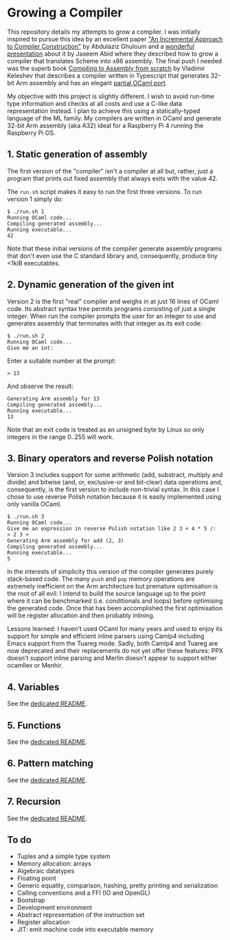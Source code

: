# Growing a Compiler

This repository details my attempts to grow a compiler. I was initially inspired to pursue this idea by an excellent paper ["An Incremental Approach to Compiler Construction"](http://scheme2006.cs.uchicago.edu/11-ghuloum.pdf) by Abdulaziz Ghuloum and a [wonderful presentation](https://www.youtube.com/watch?v=WBWRkUuyuE0) about it by Jaseem Abid where they described how to grow a compiler that translates Scheme into x86 assembly. The final push I needed was the superb book [Compiling to Assembly from scratch](https://keleshev.com/compiling-to-assembly-from-scratch/) by Vladimir Keleshev that describes a compiler written in Typescript that generates 32-bit Arm assembly and has an elegant [partial OCaml port](https://github.com/keleshev/compiling-to-assembly-from-scratch/tree/main/contrib/ocaml).

My objective with this project is slightly different. I wish to avoid run-time type information and checks at all costs and use a C-like data representation instead. I plan to achieve this using a statically-typed language of the ML family. My compilers are written in OCaml and generate 32-bit Arm assembly (aka A32) ideal for a Raspberry Pi 4 running the Raspberry Pi OS.


## 1. Static generation of assembly

The first version of the "compiler" isn't a compiler at all but, rather, just a program that prints out fixed assembly that always exits with the value 42.

The `run.sh` script makes it easy to run the first three versions. To run version 1 simply do:

    $ ./run.sh 1
    Running OCaml code...
    Compiling generated assembly...
    Running executable...
    42

Note that these initial versions of the compiler generate assembly programs that don't even use the C standard library and, consequently, produce tiny <1kiB executables.


## 2. Dynamic generation of the given int

Version 2 is the first "real" compiler and weighs in at just 16 lines of OCaml code. Its abstract syntax tree permits programs consisting of just a single integer. When run the compiler prompts the user for an integer to use and generates assembly that terminates with that integer as its exit code:

    $ ./run.sh 2
    Running OCaml code...
    Give me an int:

Enter a suitable number at the prompt:

    > 13

And observe the result:

    Generating Arm assembly for 13
    Compiling generated assembly...
    Running executable...
    13

Note that an exit code is treated as an unsigned byte by Linux so only integers in the range 0..255 will work.


## 3. Binary operators and reverse Polish notation

Version 3 includes support for some arithmetic (add, substract, multiply and divide) and bitwise (and, or, exclusive-or and bit-clear) data operations and, consequently, is the first version to include non-trivial syntax. In this case I chose to use reverse Polish notation because it is easily implemented using only vanilla OCaml.

    $ ./run.sh 3
    Running OCaml code...
    Give me an expression in reverse Polish notation like 2 3 + 4 * 5 /:
    > 2 3 +
    Generating Arm assembly for add (2, 3)
    Compiling generated assembly...
    Running executable...
    5

In the interests of simplicity this version of the compiler generates purely stack-based code. The many `push` and `pop` memory operations are extremely inefficient on the Arm architecture but premature optimisation is the root of all evil: I intend to build the source language up to the point where it can be benchmarked (i.e. conditionals and loops) before optimising the generated code. Once that has been accomplished the first optimisation will be register allocation and then probably inlining.

Lessons learned: I haven't used OCaml for many years and used to enjoy its support for simple and efficient inline parsers using Camlp4 including Emacs support from the Tuareg mode. Sadly, both Camlp4 and Tuareg are now deprecated and their replacements do not yet offer these features: PPX doesn't support inline parsing and Merlin doesn't appear to support either ocamllex or Menhir.


## 4. Variables

See the [dedicated README](4/README.md).


## 5. Functions

See the [dedicated README](5/README.md).


## 6. Pattern matching

See the [dedicated README](6/README.md).


## 7. Recursion

See the [dedicated README](7/README.md).


## To do

* Tuples and a simple type system
* Memory allocation: arrays
* Algebraic datatypes
* Floating point
* Generic equality, comparison, hashing, pretty printing and serialization
* Calling conventions and a FFI (IO and OpenGL)
* Bootstrap
* Development environment
* Abstract representation of the instruction set
* Register allocation
* JIT: emit machine code into executable memory
